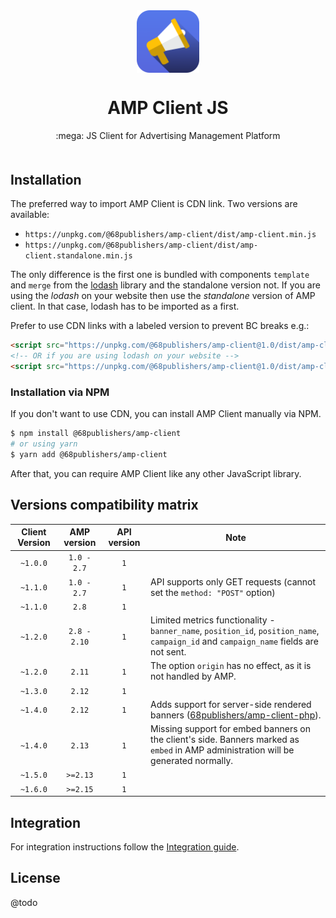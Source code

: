 <div align="center" style="text-align: center; margin-bottom: 50px">
<img src="docs/images/logo.png" alt="JS Client JS Logo" align="center" width="100">
<h1>AMP Client JS</h1>
<p>:mega: JS Client for Advertising Management Platform</p>
</div>

## Installation

The preferred way to import AMP Client is CDN link. Two versions are available:

* `https://unpkg.com/@68publishers/amp-client/dist/amp-client.min.js`
* `https://unpkg.com/@68publishers/amp-client/dist/amp-client.standalone.min.js`

The only difference is the first one is bundled with components `template` and `merge` from the [lodash](https://lodash.com/) library and the standalone version not.
If you are using the *lodash* on your website then use the *standalone* version of AMP client.
In that case, lodash has to be imported as a first.

Prefer to use CDN links with a labeled version to prevent BC breaks e.g.:

```html
<script src="https://unpkg.com/@68publishers/amp-client@1.0/dist/amp-client.min.js"></script>
<!-- OR if you are using lodash on your website -->
<script src="https://unpkg.com/@68publishers/amp-client@1.0/dist/amp-client.standalone.min.js"></script>
```

### Installation via NPM

If you don't want to use CDN, you can install AMP Client manually via NPM.

```bash
$ npm install @68publishers/amp-client
# or using yarn
$ yarn add @68publishers/amp-client
```

After that, you can require AMP Client like any other JavaScript library.

## Versions compatibility matrix

| Client Version | AMP version  | API version | Note                                                                                                                                  |
|:--------------:|:------------:|:-----------:|---------------------------------------------------------------------------------------------------------------------------------------|
|    `~1.0.0`    | `1.0 - 2.7`  |     `1`     |                                                                                                                                       |
|    `~1.1.0`    | `1.0 - 2.7`  |     `1`     | API supports only GET requests (cannot set the `method: "POST"` option)                                                               |
|    `~1.1.0`    |    `2.8`     |     `1`     |                                                                                                                                       |
|    `~1.2.0`    | `2.8 - 2.10` |     `1`     | Limited metrics functionality - `banner_name`, `position_id`, `position_name`, `campaign_id` and `campaign_name` fields are not sent. |
|    `~1.2.0`    |    `2.11`    |     `1`     | The option `origin` has no effect, as it is not handled by AMP.                                                                       |
|    `~1.3.0`    |    `2.12`    |     `1`     |                                                                                                                                       |
|    `~1.4.0`    |    `2.12`    |     `1`     | Adds support for server-side rendered banners ([68publishers/amp-client-php](https://github.com/68publishers/amp-client-php)).        |
|    `~1.4.0`    |    `2.13`    |     `1`     | Missing support for embed banners on the client's side. Banners marked as `embed` in AMP administration will be generated normally.   |
|    `~1.5.0`    |   `>=2.13`   |     `1`     |                                                                                                                                       |
|    `~1.6.0`    |   `>=2.15`   |     `1`     |                                                                                                                                       |

## Integration

For integration instructions follow the [Integration guide](docs/integration-guide.md).

## License

@todo
